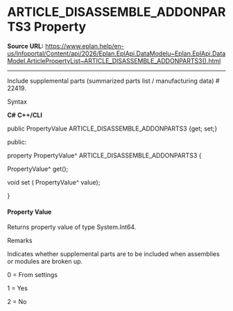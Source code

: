 # ARTICLE_DISASSEMBLE_ADDONPARTS3 Property

**Source URL:** https://www.eplan.help/en-us/Infoportal/Content/api/2026/Eplan.EplApi.DataModelu~Eplan.EplApi.DataModel.ArticlePropertyList~ARTICLE_DISASSEMBLE_ADDONPARTS3().html

---

Include supplemental parts (summarized parts list / manufacturing data) # 22419.

Syntax

**C#**
**C++/CLI**


public PropertyValue ARTICLE_DISASSEMBLE_ADDONPARTS3 {get; set;}

public:

property PropertyValue^ ARTICLE_DISASSEMBLE_ADDONPARTS3 {

   PropertyValue^ get();

   void set (    PropertyValue^ value);

}


#### Property Value

Returns property value of type System.Int64.

Remarks

Indicates whether supplemental parts are to be included when assemblies or modules are broken up.

0 = From settings

1 = Yes

2 = No
